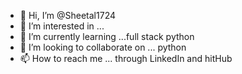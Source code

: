 - 👋 Hi, I’m @Sheetal1724
- 👀 I’m interested in ... 
- 🌱 I’m currently learning ...full stack python 
- 💞️ I’m looking to collaborate on ... python 
- 📫 How to reach me ... through LinkedIn and hitHub

<!---
Sheetal1724/Sheetal1724 is a ✨ special ✨ repository because its `README.md` (this file) appears on your GitHub profile.
You can click the Preview link to take a look at your changes.
--->

